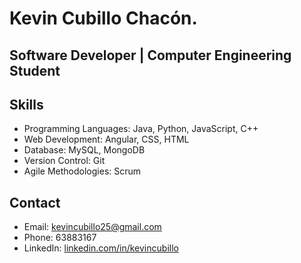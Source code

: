 # Kevin Cubillo Chacón.
## Software Developer | Computer Engineering Student

## Skills

- Programming Languages: Java, Python, JavaScript, C++
- Web Development: Angular, CSS, HTML
- Database: MySQL, MongoDB
- Version Control: Git
- Agile Methodologies: Scrum

## Contact

- Email: kevincubillo25@gmail.com
- Phone: 63883167
- LinkedIn: [linkedin.com/in/kevincubillo](https://www.linkedin.com/in/kevincubillo/)
